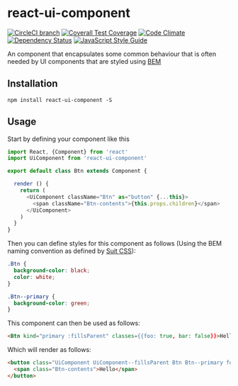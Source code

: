# react-ui-component

[![CircleCI branch](https://img.shields.io/circleci/project/github/ifyio/react-ui-component/master.svg)](https://circleci.com/gh/ifyio/react-ui-component)
[![Coverall Test Coverage](https://img.shields.io/coveralls/ifyio/react-ui-component/master.svg)](https://coveralls.io/github/ifyio/react-ui-component)
[![Code Climate](https://codeclimate.com/github/ifyio/react-ui-component/badges/gpa.svg)](https://codeclimate.com/github/ifyio/react-ui-component)
[![Dependency Status](https://www.versioneye.com/user/projects/581a0a0289f0a91d55eb925f/badge.svg)](https://www.versioneye.com/user/projects/581a0a0289f0a91d55eb925f)
[![JavaScript Style Guide](https://img.shields.io/badge/code%20style-standard-brightgreen.svg)](http://standardjs.com/)

An <UiComponent /> component that encapsulates some common behaviour that is often needed by UI components that are styled using [BEM](http://getbem.com/)

## Installation
```
npm install react-ui-component -S
```

## Usage

Start by defining your component like this

```js
import React, {Component} from 'react'
import UiComponent from 'react-ui-component'

export default class Btn extends Component {

  render () {
    return (
      <UiComponent className="Btn" as="button" {...this}>
        <span className="Btn-contents">{this.props.children}</span>
      </UiComponent>
    )
  }
}
```

Then you can define styles for this component as follows (Using the BEM naming convention as defined by [Suit CSS](https://suitcss.github.io/)):

```css
.Btn {
  background-color: black;
  color: white;
}

.Btn--primary {
  background-color: green;
}

```

This component can then be used as follows:

```html
<Btn kind="primary :fillsParent" classes={{foo: true, bar: false}}>Hello</Btn>
```

Which will render as follows: 

```html
<button class="UiComponent UiComponent--fillsParent Btn Btn--primary foo">
  <span class="Btn-contents">Hello</span>
</button>
```
